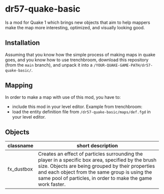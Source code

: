 # dr57-quake-basic
Is a mod for Quake 1 which brings new objects that aim to help mappers make the map more interesting, optimized, and visually looking good.

## Installation
Assuming that you know how the simple process of making maps in quake goes, and you know how to use trenchbroom, download this repository (from the `main` branch), and unpack it into a `/YOUR-QUAKE-GAME-PATH/dr57-quake-basic/`.
## Mapping
In order to make a map with use of this mod, you have to:
 - include this mod in your level editor. Example from trenchbroom:
 - load the entity definition file from `/dr57-quake-basic/maps/def.fgd` in your level editor.
## Objects
| classname | short description |
|--|--|
| fx_dustbox | Creates an effect of particles surrounding the player in a specific box area, specified by the brush size. Objects are being grouped by their properties and each object from the same group is using the same pool of particles, in order to make the game work faster. |
